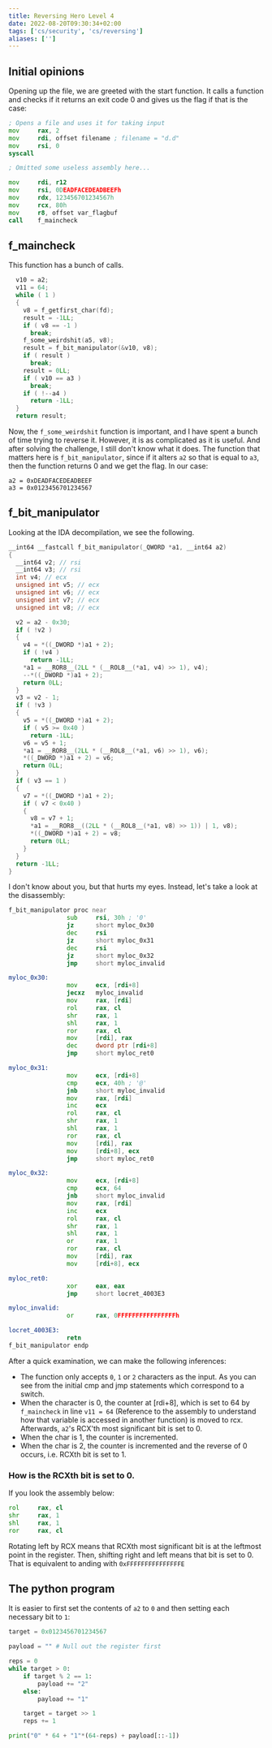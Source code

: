 ```yaml
---
title: Reversing Hero Level 4
date: 2022-08-20T09:30:34+02:00
tags: ['cs/security', 'cs/reversing']
aliases: ['']
---
```


## Initial opinions

Opening up the file, we are greeted with the start function. It calls a function
and checks if it returns an exit code 0 and gives us the flag if that is the
case:

```asm
; Opens a file and uses it for taking input
mov     rax, 2
mov     rdi, offset filename ; filename = "d.d"
mov     rsi, 0
syscall

; Omitted some useless assembly here...

mov     rdi, r12
mov     rsi, 0DEADFACEDEADBEEFh
mov     rdx, 123456701234567h
mov     rcx, 80h
mov     r8, offset var_flagbuf
call    f_maincheck
```

## f_maincheck

This function has a bunch of calls.
```c
  v10 = a2;
  v11 = 64;
  while ( 1 )
  {
    v8 = f_getfirst_char(fd);
    result = -1LL;
    if ( v8 == -1 )
      break;
    f_some_weirdshit(a5, v8);
    result = f_bit_manipulator(&v10, v8);
    if ( result )
      break;
    result = 0LL;
    if ( v10 == a3 )
      break;
    if ( !--a4 )
      return -1LL;
  }
  return result;
```

Now, the `f_some_weirdshit` function is important, and I have spent a bunch of
time trying to reverse it. However, it is as complicated as it is useful. And
after solving the challenge, I still don't know what it does. The function that
matters here is `f_bit_manipulator`, since if it alters `a2` so that is equal to
`a3`, then the function returns 0 and we get the flag. In our case:

```
a2 = 0xDEADFACEDEADBEEF
a3 = 0x0123456701234567
```

## f_bit_manipulator
Looking at the IDA decompilation, we see the following. 

```c
__int64 __fastcall f_bit_manipulator(_QWORD *a1, __int64 a2)
{
  __int64 v2; // rsi
  __int64 v3; // rsi
  int v4; // ecx
  unsigned int v5; // ecx
  unsigned int v6; // ecx
  unsigned int v7; // ecx
  unsigned int v8; // ecx

  v2 = a2 - 0x30;
  if ( !v2 )
  {
    v4 = *((_DWORD *)a1 + 2);
    if ( !v4 )
      return -1LL;
    *a1 = __ROR8__(2LL * (__ROL8__(*a1, v4) >> 1), v4);
    --*((_DWORD *)a1 + 2);
    return 0LL;
  }
  v3 = v2 - 1;
  if ( !v3 )
  {
    v5 = *((_DWORD *)a1 + 2);
    if ( v5 >= 0x40 )
      return -1LL;
    v6 = v5 + 1;
    *a1 = __ROR8__(2LL * (__ROL8__(*a1, v6) >> 1), v6);
    *((_DWORD *)a1 + 2) = v6;
    return 0LL;
  }
  if ( v3 == 1 )
  {
    v7 = *((_DWORD *)a1 + 2);
    if ( v7 < 0x40 )
    {
      v8 = v7 + 1;
      *a1 = __ROR8__((2LL * (__ROL8__(*a1, v8) >> 1)) | 1, v8);
      *((_DWORD *)a1 + 2) = v8;
      return 0LL;
    }
  }
  return -1LL;
}
```

I don't know about you, but that hurts my eyes. Instead, let's take a look at
the disassembly:

```asm
f_bit_manipulator proc near
                sub     rsi, 30h ; '0'
                jz      short myloc_0x30
                dec     rsi
                jz      short myloc_0x31
                dec     rsi
                jz      short myloc_0x32
                jmp     short myloc_invalid

myloc_0x30:    
                mov     ecx, [rdi+8]
                jecxz   myloc_invalid
                mov     rax, [rdi]
                rol     rax, cl
                shr     rax, 1
                shl     rax, 1
                ror     rax, cl
                mov     [rdi], rax
                dec     dword ptr [rdi+8]
                jmp     short myloc_ret0

myloc_0x31:  
                mov     ecx, [rdi+8]
                cmp     ecx, 40h ; '@'
                jnb     short myloc_invalid
                mov     rax, [rdi]
                inc     ecx
                rol     rax, cl
                shr     rax, 1
                shl     rax, 1
                ror     rax, cl
                mov     [rdi], rax
                mov     [rdi+8], ecx
                jmp     short myloc_ret0

myloc_0x32:                     
                mov     ecx, [rdi+8]
                cmp     ecx, 64
                jnb     short myloc_invalid
                mov     rax, [rdi]
                inc     ecx
                rol     rax, cl
                shr     rax, 1
                shl     rax, 1
                or      rax, 1
                ror     rax, cl
                mov     [rdi], rax
                mov     [rdi+8], ecx

myloc_ret0:                      
                xor     eax, eax
                jmp     short locret_4003E3

myloc_invalid: 
                or      rax, 0FFFFFFFFFFFFFFFFh

locret_4003E3:  
                retn
f_bit_manipulator endp
```

After a quick examination, we can make the following inferences:

* The function only accepts `0`, `1` or `2` characters as the input. As you can see from
    the initial cmp and jmp statements which correspond to a switch.
* When the character is 0, the counter at [rdi+8], which is set to 64 by
`f_maincheck` in line `v11 = 64` (Reference to the assembly to understand how
that variable is accessed in another function) is moved to rcx. Afterwards,
`a2`'s RCX'th most significant bit is set to 0.
* When the char is 1, the counter is incremented.
* When the char is 2, the counter is incremented and the reverse of 0 occurs,
i.e. RCXth bit is set to 1.

### How is the RCXth bit is set to 0.
If you look the assembly below:

```asm
rol     rax, cl
shr     rax, 1
shl     rax, 1
ror     rax, cl
```

Rotating left by RCX means that RCXth most
significant bit is at the leftmost point in the register. Then, shifting right
and left means that bit is set to 0. That is equivalent to anding with
`0xFFFFFFFFFFFFFFFE`


## The python program
It is easier to first set the contents of `a2` to `0` and then setting each
necessary bit to `1`:

```py
target = 0x0123456701234567

payload = "" # Null out the register first

reps = 0
while target > 0:
    if target % 2 == 1:
        payload += "2"
    else:
        payload += "1"

    target = target >> 1
    reps += 1

print("0" * 64 + "1"*(64-reps) + payload[::-1])
```

